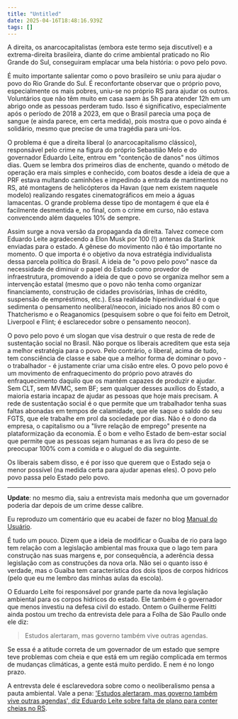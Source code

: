 ```yaml
---
title: "Untitled"
date: 2025-04-16T18:48:16.939Z
tags: []
---
```


A direita, os anarcocapitalistas (embora este termo seja discutível) e a extrema-direita brasileira, diante do crime ambiental praticado no Rio Grande do Sul, conseguiram emplacar uma bela história: o povo pelo povo.

É muito importante salientar como o povo brasileiro se uniu para ajudar o povo do Rio Grande do Sul. É reconfortante observar que o próprio povo, especialmente os mais pobres, uniu-se no próprio RS para ajudar os outros. Voluntários que não têm muito em casa saem às 5h para atender 12h em um abrigo onde as pessoas perderam tudo. Isso é significativo, especialmente após o período de 2018 a 2023, em que o Brasil parecia uma poça de sangue (e ainda parece, em certa medida), pois mostra que o povo ainda é solidário, mesmo que precise de uma tragédia para uni-los.

O problema é que a direita liberal (o anarcocapitalismo clássico), responsável pelo crime na figura do próprio Sebastião Melo e do governador Eduardo Leite, entrou em "contenção de danos" nos últimos dias. Quem se lembra dos primeiros dias de enchente, quando o método de operação era mais simples e conhecido, com boatos desde a ideia de que a PRF estava multando caminhões e impedindo a entrada de mantimentos no RS, até montagens de helicópteros da Havan (que nem existem naquele modelo) realizando resgates cinematográficos em meio a águas lamacentas. O grande problema desse tipo de montagem é que ela é facilmente desmentida e, no final, com o crime em curso, não estava convencendo além daqueles 10% de sempre.

Assim surge a nova versão da propaganda da direita. Talvez comece com Eduardo Leite agradecendo a Elon Musk por 100 (!) antenas da Starlink enviadas para o estado. A gênese do movimento não é tão importante no momento. O que importa é o objetivo da nova estratégia individualista dessa parcela política do Brasil. A ideia de "o povo pelo povo" nasce da necessidade de diminuir o papel do Estado como provedor de infraestrutura, promovendo a ideia de que o povo se organiza melhor sem a intervenção estatal (mesmo que o povo não tenha como organizar financiamento, construção de cidades provisórias, linhas de crédito, suspensão de empréstimos, etc.). Essa realidade hiperindividual é o que sedimenta o pensamento neoliberal/neocon, iniciado nos anos 80 com o Thatcherismo e o Reaganomics (pesquisem sobre o que foi feito em Detroit, Liverpool e Flint; é esclarecedor sobre o pensamento neocon).

O povo pelo povo é um slogan que visa destruir o que resta de rede de sustentação social no Brasil. Não porque os liberais acreditem que esta seja a melhor estratégia para o povo. Pelo contrário, o liberal, acima de tudo, tem consciência de classe e sabe que a melhor forma de dominar o povo - o trabalhador - é justamente criar uma cisão entre eles. O povo pelo povo é um movimento de enfraquecimento do próprio povo através do enfraquecimento daquilo que os mantém capazes de produzir e ajudar. Sem CLT, sem MVMC, sem BF; sem qualquer desses auxílios do Estado, a maioria estaria incapaz de ajudar as pessoas que hoje mais precisam. A rede de sustentação social é o que permite que um trabalhador tenha suas faltas abonadas em tempos de calamidade, que ele saque o saldo do seu FGTS, que ele trabalhe em prol da sociedade por dias. Não é o dono da empresa, o capitalismo ou a "livre relação de emprego" presente na plataformização da economia. É o bom e velho Estado de bem-estar social que permite que as pessoas sejam humanas e as livra do peso de se preocupar 100% com a comida e o aluguel do dia seguinte.

Os liberais sabem disso, e é por isso que querem que o Estado seja o menor possível (na medida certa para ajudar apenas eles). O povo pelo povo passa pelo Estado pelo povo.

***

**Update**: no mesmo dia, saiu a entrevista mais medonha que um governador poderia dar depois de um crime desse calibre.

Eu reproduzo um comentário que eu acabei de fazer no blog [Manual do Usuário](https://manualdousuario.net/orbita-post/o-povo-pelo-povo-e-o-rio-grande-do-sul-avaba-em-seis-meses/#comment-247886).

É tudo um pouco. Dizem que a ideia de modificar o Guaíba de rio para lago tem relação com a legislação ambiental mas frouxa que o lago tem para construção nas suas margens e, por consequência, a aderência dessa legislação com as construções da nova orla. Não sei o quanto isso é verdade, mas o Guaíba tem característica dos dois tipos de corpos hidricos (pelo que eu me lembro das minhas aulas da escola).

O Eduardo Leite foi responsável por grande parte da nova legislação ambiental para os corpos hidricos do estado. Ele também é o governador que menos investiu na defesa civil do estado. Ontem o Guilherme Felitti ainda postou um trecho da entrevista dele para a Folha de São Paullo onde ele diz:

> Estudos alertaram, mas governo também vive outras agendas.

Se essa é a atitude correta de um governador de um estado que sempre teve problemas com cheia e que está em um região complicada em termos de mudanças climáticas, a gente está muito perdido. E nem é no longo prazo.

A entrevsta dele é esclarevedora sobre como o neoliberalismo pensa a pauta ambiental. Vale a pena: ['Estudos alertaram, mas governo também vive outras agendas', diz Eduardo Leite sobre falta de plano para conter cheias no RS](https://leiaisso.net/v7j8g/).